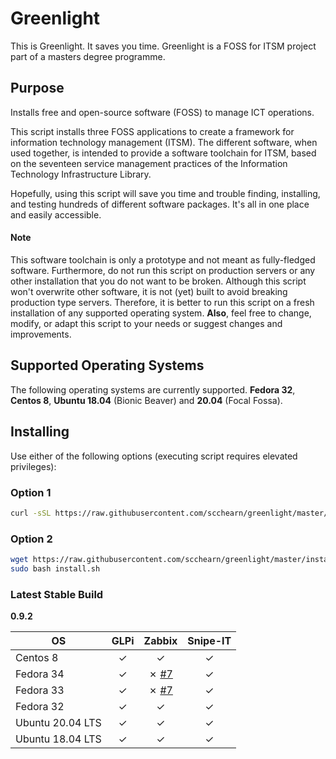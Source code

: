 # Greenlight
This is Greenlight. It saves you time. Greenlight is a FOSS for ITSM project part of a masters degree programme.

## Purpose
Installs free and open-source software (FOSS) to manage ICT operations.

This script installs three FOSS applications to create a framework for information technology management (ITSM). The different software, when used together, is intended to provide a software toolchain for ITSM, based on the seventeen service management practices of the Information Technology Infrastructure Library. 

Hopefully, using this script will save you time and trouble finding, installing, and testing hundreds of different software packages. It's all in one place and easily accessible.

#### Note
This software toolchain is only a prototype and not meant as fully-fledged software. Furthermore, do not run this script on production servers or any other installation that you do not want to be broken. Although this script won't overwrite other software, it is not (yet) built to avoid breaking production type servers. Therefore, it is better to run this script on a fresh installation of any supported operating system. **Also**, feel free to change, modify, or adapt this script to your needs or suggest changes and improvements.  

## Supported Operating Systems
The following operating systems are currently supported. **Fedora 32**, **Centos 8**, **Ubuntu 18.04** (Bionic Beaver) and **20.04** (Focal Fossa).

## Installing
Use either of the following options (executing script requires elevated privileges):

### Option 1
```sh
curl -sSL https://raw.githubusercontent.com/scchearn/greenlight/master/install.sh | sudo bash
```

### Option 2
```sh
wget https://raw.githubusercontent.com/scchearn/greenlight/master/install.sh
sudo bash install.sh
```

### Latest Stable Build
**0.9.2**

|OS                |GLPi   |Zabbix    |Snipe-IT   |
|------------------|:-----:|:--------:|:---------:|
|Centos 8          |✓      |✓         |✓          |
|Fedora 34         |✓      |✗ [#7][1] |✓          |
|Fedora 33         |✓      |✗ [#7][1] |✓          |
|Fedora 32         |✓      |✓         |✓          |
|Ubuntu 20.04 LTS  |✓      |✓         |✓          |
|Ubuntu 18.04 LTS  |✓      |✓         |✓          |


[1]: https://github.com/scchearn/greenlight/issues/7